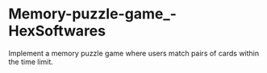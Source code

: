 # Memory-puzzle-game_-HexSoftwares
Implement a memory puzzle game where users match pairs of cards within the time limit.
